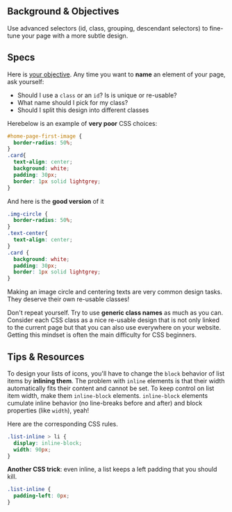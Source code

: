 ## Background & Objectives

Use advanced selectors (id, class, grouping, descendant selectors) to fine-tune your page with a more subtle design.

## Specs

Here is [your objective](http://lewagon.github.io/html-css-challenges/04-advanced-selectors/). Any time you want to **name** an element of your page, ask yourself:

- Should I use a `class` or an `id`? Is is unique or re-usable?
- What name should I pick for my class?
- Should I split this design into different classes

Herebelow is an example of **very poor** CSS choices:

```css
#home-page-first-image {
  border-radius: 50%;
}
.card{
  text-align: center;
  background: white;
  padding: 30px;
  border: 1px solid lightgrey;
}
```

And here is the **good version** of it

```css
.img-circle {
  border-radius: 50%;
}
.text-center{
  text-align: center;
}
.card {
  background: white;
  padding: 30px;
  border: 1px solid lightgrey;
}
```

Making an image circle and centering texts are very common design tasks. They deserve their own re-usable classes!

Don't repeat yourself. Try to use **generic class names** as much as you can. Consider each CSS class as a nice re-usable design that is not only linked to the current page but that you can also use everywhere on your website. Getting this mindset is often the main difficulty for CSS beginners.

## Tips & Resources

To design your lists of icons, you'll have to change the `block` behavior of list items by **inlining them**. The problem with `inline` elements is that their width automatically fits their content and cannot be set. To keep control on list item width, make them `inline-block` elements. `inline-block` elements cumulate inline behavior (no line-breaks before and after) and block properties (like `width`), yeah!

Here are the corresponding CSS rules.

```css
.list-inline > li {
  display: inline-block;
  width: 90px;
}
```

**Another CSS trick**: even inline, a list keeps a left padding that you should kill.

```css
.list-inline {
  padding-left: 0px;
}
```